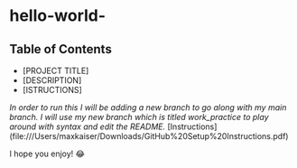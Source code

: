 # hello-world-

## Table of Contents
- [PROJECT TITLE]
- [DESCRIPTION]
- [ISTRUCTIONS]



*In order to run this I will be adding a new branch to go along with my main branch. I will use my new branch which is titled work_practice to play around with syntax and edit the README.*
[Instructions] (file:///Users/maxkaiser/Downloads/GitHub%20Setup%20Instructions.pdf)

I hope you enjoy! :joy:
